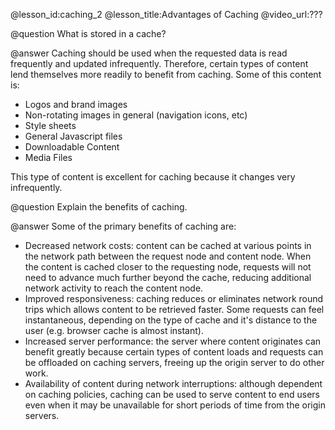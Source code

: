 @lesson_id:caching_2
@lesson_title:Advantages of Caching
@video_url:???

@question What is stored in a cache?

@answer Caching should be used when the requested data is read frequently and updated infrequently. Therefore, certain types of content lend themselves more readily to benefit from caching. Some of this content is:
- Logos and brand images
- Non-rotating images in general (navigation icons, etc)
- Style sheets
- General Javascript files
- Downloadable Content
- Media Files

This type of content is excellent for caching because it changes very infrequently.

@question Explain the benefits of caching.

@answer Some of the primary benefits of caching are:
- Decreased network costs: content can be cached at various points in the network path between the request node and content node. When the content is cached closer to the requesting node, requests will not need to advance much further beyond the cache, reducing additional network activity to reach the content node.
- Improved responsiveness: caching reduces or eliminates network round trips which allows content to be retrieved faster. Some requests can feel instantaneous, depending on the type of cache and it's distance to the user (e.g. browser cache is almost instant).
- Increased server performance: the server where content originates can benefit greatly because certain types of content loads and requests can be offloaded on caching servers, freeing up the origin server to do other work.
- Availability of content during network interruptions: although dependent on caching policies, caching can be used to serve content to end users even when it may be unavailable for short periods of time from the origin servers.